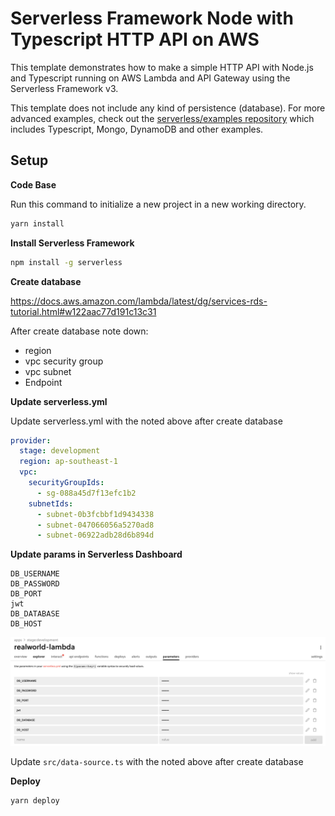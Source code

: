 <!--
title: 'AWS Simple HTTP Endpoint example in NodeJS with Typescript'
description: 'This template demonstrates how to make a simple HTTP API with Node.js and Typescript running on AWS Lambda and API Gateway using the Serverless Framework v3.'
layout: Doc
framework: v3
platform: AWS
language: nodeJS
authorLink: 'https://github.com/serverless'
authorName: 'Serverless, inc.'
authorAvatar: 'https://avatars1.githubusercontent.com/u/13742415?s=200&v=4'
-->

# Serverless Framework Node with Typescript HTTP API on AWS

This template demonstrates how to make a simple HTTP API with Node.js and Typescript running on AWS Lambda and API Gateway using the Serverless Framework v3.

This template does not include any kind of persistence (database). For more advanced examples, check out the [serverless/examples repository](https://github.com/serverless/examples) which includes Typescript, Mongo, DynamoDB and other examples.

## Setup

**Code Base**

Run this command to initialize a new project in a new working directory.

```bash
yarn install
```

**Install Serverless Framework**

```bash
npm install -g serverless
```

**Create database**

https://docs.aws.amazon.com/lambda/latest/dg/services-rds-tutorial.html#w122aac77d191c13c31

After create database note down:

- region
- vpc security group
- vpc subnet
- Endpoint

**Update serverless.yml**

Update serverless.yml with the noted above after create database

```yml
provider:
  stage: development
  region: ap-southeast-1
  vpc:
    securityGroupIds:
      - sg-088a45d7f13efc1b2
    subnetIds:
      - subnet-0b3fcbbf1d9434338
      - subnet-047066056a5270ad8
      - subnet-06922adb28d6b894d
```

**Update params in Serverless Dashboard**

```
DB_USERNAME
DB_PASSWORD
DB_PORT
jwt
DB_DATABASE
DB_HOST
```

![serverless params](images/serverless-params.png "Serverless params")

Update `src/data-source.ts` with the noted above after create database

**Deploy**

```bash
yarn deploy
```
